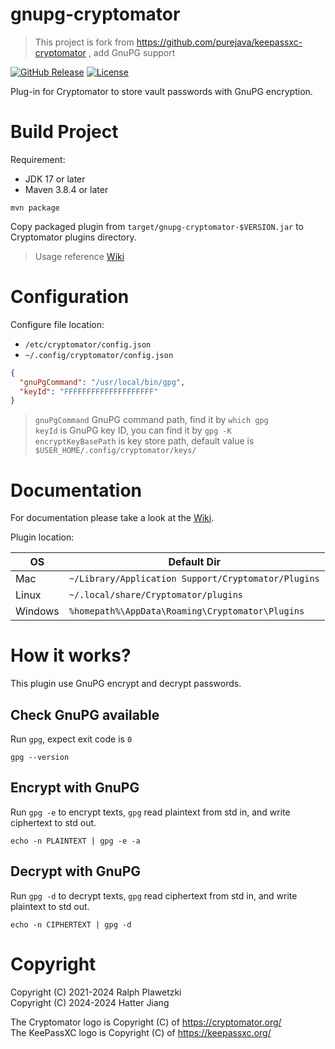 # gnupg-cryptomator

> This project is fork from https://github.com/purejava/keepassxc-cryptomator , add GnuPG support

[![GitHub Release](https://img.shields.io/github/v/release/jht5945/gnupg-cryptomator)](https://github.com/jht5945/gnupg-cryptomator/releases)
[![License](https://img.shields.io/github/license/jht5945/gnupg-cryptomator.svg)](https://github.com/jht5945/gnupg-cryptomator/blob/master/LICENSE)

Plug-in for Cryptomator to store vault passwords with GnuPG encryption.

# Build Project

Requirement:

* JDK 17 or later
* Maven 3.8.4 or later

```shell
mvn package
```

Copy packaged plugin from `target/gnupg-cryptomator-$VERSION.jar` to Cryptomator plugins directory.
> Usage reference [Wiki](https://github.com/purejava/keepassxc-cryptomator/wiki)

# Configuration

Configure file location:

* `/etc/cryptomator/config.json`
* `~/.config/cryptomator/config.json`

```json
{
  "gnuPgCommand": "/usr/local/bin/gpg",
  "keyId": "FFFFFFFFFFFFFFFFFFFF"
}
```

> `gnuPgCommand` GnuPG command path, find it by `which gpg` <br>
> `keyId` is GnuPG key ID, you can find it by `gpg -K` <br>
> `encryptKeyBasePath` is key store path, default value is `$USER_HOME/.config/cryptomator/keys/`

# Documentation

For documentation please take a look at the [Wiki](https://github.com/purejava/keepassxc-cryptomator/wiki).

Plugin location:

| OS | Default Dir |
| ---- | ---- |
| Mac | `~/Library/Application Support/Cryptomator/Plugins` |
| Linux | `~/.local/share/Cryptomator/plugins` |
| Windows | `%homepath%\AppData\Roaming\Cryptomator\Plugins` |

# How it works?

This plugin use GnuPG encrypt and decrypt passwords.

## Check GnuPG available

Run `gpg`, expect exit code is `0`

```shell
gpg --version
```

## Encrypt with GnuPG

Run `gpg -e` to encrypt texts, `gpg` read plaintext from std in, and write ciphertext to std out.
```shell
echo -n PLAINTEXT | gpg -e -a
```

## Decrypt with GnuPG

Run `gpg -d` to decrypt texts, `gpg` read ciphertext from std in, and write plaintext to std out.
```shell
echo -n CIPHERTEXT | gpg -d
```


# Copyright

Copyright (C) 2021-2024 Ralph Plawetzki<br>
Copyright (C) 2024-2024 Hatter Jiang

The Cryptomator logo is Copyright (C) of https://cryptomator.org/ <br>
The KeePassXC logo is Copyright (C) of https://keepassxc.org/
